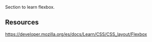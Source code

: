 Section to learn flexbox. 

## Resources

<https://developer.mozilla.org/es/docs/Learn/CSS/CSS_layout/Flexbox>
